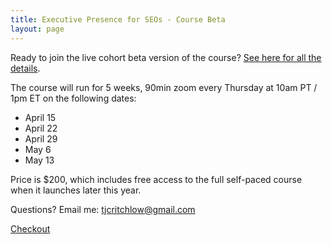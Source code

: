 ```yaml
---
title: Executive Presence for SEOs - Course Beta
layout: page
---
```


Ready to join the live cohort beta version of the course? [See here for all the details](https://seomba.substack.com/p/executive-presence-for-seos-beta).

The course will run for 5 weeks, 90min zoom every Thursday at 10am PT / 1pm ET on the following dates:

- April 15
- April 22
- April 29
- May 6
- May 13

Price is $200, which includes free access to the full self-paced course when it launches later this year.

Questions? Email me: tjcritchlow@gmail.com

<!-- Load Stripe.js on your website. -->
<script src="https://js.stripe.com/v3"></script>

<!-- Create a button that your customers click to complete their purchase. Customize the styling to suit your branding. -->
<div class="">
  
  <a id="checkout-button-price_1Id6K6L5622gsGmh36Ki0zwr" class="f4 link dim br3 ph3 pv2 mb2 dib white bg-seomba-red" href="#0">Checkout</a>
  
</div>

<div id="error-message"></div>

<script>
(function() {
  var stripe = Stripe('pk_live_51IbsfsL5622gsGmhUlHqPNCa70Ac3I3l6pSeEenMhSzugJJGvXaVuD9U6rlgq1RVse1J4phWEGLGwIAoH8zSo2GL00kOBE7wRT');

  var checkoutButton = document.getElementById('checkout-button-price_1Id6K6L5622gsGmh36Ki0zwr');
  checkoutButton.addEventListener('click', function () {
    /*
     * When the customer clicks on the button, redirect
     * them to Checkout.
     */
    stripe.redirectToCheckout({
      lineItems: [{price: 'price_1Id6K6L5622gsGmh36Ki0zwr', quantity: 1}],
      mode: 'payment',
      /*
       * Do not rely on the redirect to the successUrl for fulfilling
       * purchases, customers may not always reach the success_url after
       * a successful payment.
       * Instead use one of the strategies described in
       * https://stripe.com/docs/payments/checkout/fulfill-orders
       */
      successUrl: 'https://seomba.com/thankyou',
      cancelUrl: 'https://seomba.com/cancelled',
    })
    .then(function (result) {
      if (result.error) {
        /*
         * If `redirectToCheckout` fails due to a browser or network
         * error, display the localized error message to your customer.
         */
        var displayError = document.getElementById('error-message');
        displayError.textContent = result.error.message;
      }
    });
  });
})();
</script>